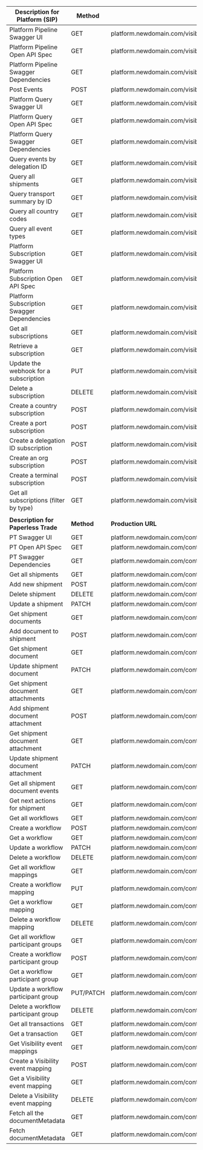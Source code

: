 
| **Description for Platform (SIP)** | **Method** | **Production URL** | **Sandbox URL** |
| ---------------------------------- | ---------- | ------------------ | --------------- |
|Platform Pipeline Swagger UI|GET|platform.newdomain.com/visibility/pipeline/swagger-ui.html|platform-sandbox.newdomain.com/visibility/pipeline/swagger-ui.html|
|Platform Pipeline Open API Spec|GET|platform.newdomain.com/visibility/pipeline/v2/api-docs|platform-sandbox.newdomain.com/visibility/pipeline/v2/api-docs|
|Platform Pipeline Swagger Dependencies|GET|platform.newdomain.com/visibility/pipeline/*|platform-sandbox.newdomain.com/visibility/pipeline/*|
|Post Events|POST|platform.newdomain.com/visibility/v1/events/EXXX|platform-sandbox.newdomain.com/visibility/v1/events/EXXX|
|Platform Query Swagger UI|GET|platform.newdomain.com/visibility/query/swagger-ui.html|platform-sandbox.newdomain.com/visibility/query/swagger-ui.html|
|Platform Query Open API Spec|GET|platform.newdomain.com/visibility/query/v2/api-docs|platform-sandbox.newdomain.com/visibility/query/v2/api-docs|
|Platform Query Swagger Dependencies|GET|platform.newdomain.com/visibility/query/*|platform-sandbox.newdomain.com/visibility/query/*|
|Query events by delegation ID|GET|platform.newdomain.com/visibility/v1/events/{id}|platform-sandbox.newdomain.com/visibility/v1/events/{id}|
|Query all shipments|GET|platform.newdomain.com/visibility/v1/shipments/{id}|platform-sandbox.newdomain.com/visibility/v1/shipments/{id}|
|Query transport summary by ID|GET|platform.newdomain.com/visibility/v1/transportSummaries/{id}|platform-sandbox.newdomain.com/visibility/v1/transportSummaries/{id}|
|Query all country codes|GET|platform.newdomain.com/visibility/v1/countryCodes|platform-sandbox.newdomain.com/visibility/v1/countryCodes|
|Query all event types|GET|platform.newdomain.com/visibility/v1/eventTypes|platform-sandbox.newdomain.com/visibility/v1/eventTypes|
|Platform Subscription Swagger UI|GET|platform.newdomain.com/visibility/subscription/swagger-ui.html|platform-sandbox.newdomain.com/visibility/subscription/swagger-ui.html|
|Platform Subscription Open API Spec|GET|platform.newdomain.com/visibility/subscription/v2/api-docs|platform-sandbox.newdomain.com/visibility/subscription/v2/api-docs|
|Platform Subscription Swagger Dependencies|GET|platform.newdomain.com/visibility/subscription/*|platform-sandbox.newdomain.com/visibility/subscription/*|
|Get all subscriptions|GET|platform.newdomain.com/visibility/v1/subscriptions|platform-sandbox.newdomain.com/visibility/v1/subscriptions|
|Retrieve a subscription|GET|platform.newdomain.com/visibility/v1/subscriptions/{id}|platform-sandbox.newdomain.com/visibility/v1/subscriptions/{id}|
|Update the webhook for a subscription|PUT|platform.newdomain.com/visibility/v1/subscriptions/{id}|platform-sandbox.newdomain.com/visibility/v1/subscriptions/{id}|
|Delete a subscription|DELETE|platform.newdomain.com/visibility/v1/subscriptions/{id}|platform-sandbox.newdomain.com/visibility/v1/subscriptions/{id}|
|Create a country subscription|POST|platform.newdomain.com/visibility/v1/subscriptions/country|platform-sandbox.newdomain.com/visibility/v1/subscriptions/country|
|Create a port subscription|POST|platform.newdomain.com/visibility/v1/subscriptions/port|platform-sandbox.newdomain.com/visibility/v1/subscriptions/port|
|Create a delegation ID subscription|POST|platform.newdomain.com/visibility/v1/subscriptions/delegationId|platform-sandbox.newdomain.com/visibility/v1/subscriptions/delegationId|
|Create an org subscription|POST|platform.newdomain.com/visibility/v1/subscriptions/org|platform-sandbox.newdomain.com/visibility/v1/subscriptions/org|
|Create a terminal subscription|POST|platform.newdomain.com/visibility/v1/subscriptions/terminal|platform-sandbox.newdomain.com/visibility/v1/subscriptions/terminal|
|Get all subscriptions (filter by type)|GET|platform.newdomain.com/visibility/v2/subscriptions|platform-sandbox.newdomain.com/visibility/v2/subscriptions|
|||||
| **Description for Paperless Trade** | **Method** | **Production URL** | **Sandbox URL** |
|PT Swagger UI|GET|platform.newdomain.com/contentshare/swagger-ui.html|platform-sandbox.newdomain.com/contentshare/swagger-ui.html|
|PT Open API Spec|GET|platform.newdomain.com/contentshare/v2/api-docs|platform-sandbox.newdomain.com/contentshare/v2/api-docs|
|PT Swagger Dependencies|GET|platform.newdomain.com/contentshare/*|platform-sandbox.newdomain.com/contentshare/*|
|Get all shipments|GET|platform.newdomain.com/contentshare/v1/shipments|platform-sandbox.newdomain.com/contentshare/v1/shipments|
|Add new shipment|POST|platform.newdomain.com/contentshare/v1/shipments|platform-sandbox.newdomain.com/contentshare/v1/shipments|
|Delete shipment|DELETE|platform.newdomain.com/contentshare/v1/shipments/{id}|platform-sandbox.newdomain.com/contentshare/v1/shipments/{id}|
|Update a shipment|PATCH|platform.newdomain.com/contentshare/v1/shipments/{id}|platform-sandbox.newdomain.com/contentshare/v1/shipments/{id}|
|Get shipment documents|GET|platform.newdomain.com/contentshare/v1/shipments/{id}/documents|platform-sandbox.newdomain.com/contentshare/v1/shipments/{id}/documents|
|Add document to shipment|POST|platform.newdomain.com/contentshare/v1/shipments/{id}/documents|platform-sandbox.newdomain.com/contentshare/v1/shipments/{id}/documents|
|Get shipment document|GET|platform.newdomain.com/contentshare/v1/shipments/{id}/documents/{id}|platform-sandbox.newdomain.com/contentshare/v1/shipments/{id}/documents/{id}|
|Update shipment document|PATCH|platform.newdomain.com/contentshare/v1/shipments/{id}/documents/{id}|platform-sandbox.newdomain.com/contentshare/v1/shipments/{id}/documents/{id}|
|Get shipment document attachments|GET|platform.newdomain.com/contentshare/v1/shipments/{id}/documents/{id}/attachments|platform-sandbox.newdomain.com/contentshare/v1/shipments/{id}/documents/{id}/attachments|
|Add shipment document attachment|POST|platform.newdomain.com/contentshare/v1/shipments/{id}/documents/{id}/attachments|platform-sandbox.newdomain.com/contentshare/v1/shipments/{id}/documents/{id}/attachments|
|Get shipment document attachment|GET|platform.newdomain.com/contentshare/v1/shipments/{id}/documents/{id}/attachments/{id}|platform-sandbox.newdomain.com/contentshare/v1/shipments/{id}/documents/{id}/attachments/{id}|
|Update shipment document attachment|PATCH|platform.newdomain.com/contentshare/v1/shipments/{id}/documents/{id}/attachments/{id}|platform-sandbox.newdomain.com/contentshare/v1/shipments/{id}/documents/{id}/attachments/{id}|
|Get all shipment document events|GET|platform.newdomain.com/contentshare/v1/shipments/{id}/documents/{id}/events|platform-sandbox.newdomain.com/contentshare/v1/shipments/{id}/documents/{id}/events|
|Get next actions for shipment|GET|platform.newdomain.com/contentshare/v1/shipments/{id}/nextActions|platform-sandbox.newdomain.com/contentshare/v1/shipments/{id}/nextActions|
|Get all workflows|GET|platform.newdomain.com/contentshare/v1/workflows|platform-sandbox.newdomain.com/contentshare/v1/workflows|
|Create a workflow|POST|platform.newdomain.com/contentshare/v1/workflows|platform-sandbox.newdomain.com/contentshare/v1/workflows|
|Get a workflow|GET|platform.newdomain.com/contentshare/v1/workflows/{id}|platform-sandbox.newdomain.com/contentshare/v1/workflows/{id}|
|Update a workflow|PATCH|platform.newdomain.com/contentshare/v1/workflows/{id}|platform-sandbox.newdomain.com/contentshare/v1/workflows/{id}|
|Delete a workflow|DELETE|platform.newdomain.com/contentshare/v1/workflows/{id}|platform-sandbox.newdomain.com/contentshare/v1/workflows/{id}|
|Get all workflow mappings|GET|platform.newdomain.com/contentshare/v1/workflowMappings|platform-sandbox.newdomain.com/contentshare/v1/workflowMappings|
|Create a workflow mapping|PUT|platform.newdomain.com/contentshare/v1/workflowMappings|platform-sandbox.newdomain.com/contentshare/v1/workflowMappings|
|Get a workflow mapping|GET|platform.newdomain.com/contentshare/v1/workflowMappings/{id}|platform-sandbox.newdomain.com/contentshare/v1/workflowMappings/{id}|
|Delete a workflow mapping|DELETE|platform.newdomain.com/contentshare/v1/workflowMappings/{id}|platform-sandbox.newdomain.com/contentshare/v1/workflowMappings/{id}|
|Get all workflow participant groups|GET|platform.newdomain.com/contentshare/v1/workflowParticipantGrps|platform-sandbox.newdomain.com/contentshare/v1/workflowParticipantGrps|
|Create a workflow participant group|POST|platform.newdomain.com/contentshare/v1/workflowParticipantGrps|platform-sandbox.newdomain.com/contentshare/v1/workflowParticipantGrps|
|Get a workflow participant group|GET|platform.newdomain.com/contentshare/v1/workflowParticipantGrps/{id}|platform-sandbox.newdomain.com/contentshare/v1/workflowParticipantGrps/{id}|
|Update a workflow participant group|PUT/PATCH|platform.newdomain.com/contentshare/v1/workflowParticipantGrps/{id}|platform-sandbox.newdomain.com/contentshare/v1/workflowParticipantGrps/{id}|
|Delete a workflow participant group|DELETE|platform.newdomain.com/contentshare/v1/workflowParticipantGrps/{id}|platform-sandbox.newdomain.com/contentshare/v1/workflowParticipantGrps/{id}|
|Get all transactions|GET|platform.newdomain.com/contentshare/v1/transactions|platform-sandbox.newdomain.com/contentshare/v1/transactions|
|Get a transaction|GET|platform.newdomain.com/contentshare/v1/transactions/{id}|platform-sandbox.newdomain.com/contentshare/v1/transactions/{id}|
|Get Visibility event mappings|GET|platform.newdomain.com/contentshare/v1/eventMappings|platform-sandbox.newdomain.com/contentshare/v1/eventMappings|
|Create a Visibility event mapping|POST|platform.newdomain.com/contentshare/v1/eventMappings|platform-sandbox.newdomain.com/contentshare/v1/eventMappings|
|Get a Visibility event mapping|GET|platform.newdomain.com/contentshare/v1/eventMappings/{id}|platform-sandbox.newdomain.com/contentshare/v1/eventMappings/{id}|
|Delete a Visibility event mapping|DELETE|platform.newdomain.com/contentshare/v1/eventMappings/{id}|platform-sandbox.newdomain.com/contentshare/v1/eventMappings/{id}|
|Fetch all the documentMetadata|GET|platform.newdomain.com/contentshare/v1/documentsMetadata|platform-sandbox.newdomain.com/contentshare/v1/documentsMetadata|
|Fetch documentMetadata|GET|platform.newdomain.com/contentshare/v1/documentsMetadata{id}|platform-sandbox.newdomain.com/contentshare/v1/documentsMetadata{id}|
